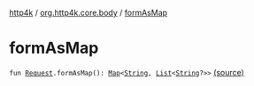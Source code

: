 [http4k](../index.md) / [org.http4k.core.body](index.md) / [formAsMap](./form-as-map.md)

# formAsMap

`fun `[`Request`](../org.http4k.core/-request/index.md)`.formAsMap(): `[`Map`](https://kotlinlang.org/api/latest/jvm/stdlib/kotlin.collections/-map/index.html)`<`[`String`](https://kotlinlang.org/api/latest/jvm/stdlib/kotlin/-string/index.html)`, `[`List`](https://kotlinlang.org/api/latest/jvm/stdlib/kotlin.collections/-list/index.html)`<`[`String`](https://kotlinlang.org/api/latest/jvm/stdlib/kotlin/-string/index.html)`?>>` [(source)](https://github.com/http4k/http4k/blob/master/http4k-core/src/main/kotlin/org/http4k/core/body/FormBody.kt#L20)
